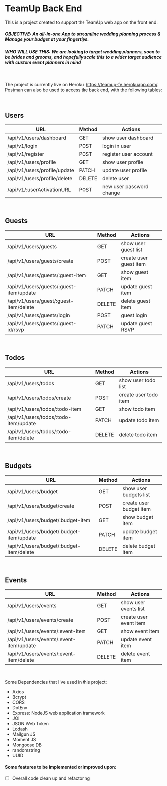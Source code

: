 <h1>TeamUp Back End</h1>

This is a project created to support the TeamUp web app on the front end.

<h5>OBJECTIVE: An all-in-one App to streamline wedding planning process & Manage your budget at your fingertips. </h5>
  
 <h5> WHO WILL USE THIS: We are looking to target wedding planners, soon to be brides and grooms, and hopefully scale this to a wider target audience with custom event planners in mind</h5>

<br />


The project is currently live on Heroku: https://teamup-fe.herokuapp.com/. 
Postman can also be used to access the back end, with the following tables:

<br />

<h2>Users</h2>

| **URL** | **Method** | **Actions** |
|------------|-------------|------------|
| /api/v1/users/dashboard        | GET | show user dashboard
| /api/v1/login     | POST | login in user
| /api/v1/register    | POST | register user account
| /api/v1/users/profile   | GET | show user profile      
| /api/v1/users/profile/update   | PATCH | update user profile
| /api/v1/users/profile/delete      | DELETE | delete user
| /api/v1/:userActivationURL      | POST | new user password change

<br />

<h2>Guests</h2>

| **URL** | **Method** | **Actions** |
|------------|-------------|------------|
| /api/v1/users/guests | GET | show user guest list
| /api/v1/users/guests/create | POST | create user guest item
| /api/v1/users/guests/:guest-item | GET | show guest item
| /api/v1/users/guests/:guest-item/update | PATCH | update guest item     
| /api/v1/users/guest/:guest-item/delete | DELETE | delete guest item
| /api/v1/users/guests/login | POST | guest login
| /api/v1/users/guests/:guest-id/rsvp | PATCH | update guest RSVP


<br />

<h2>Todos</h2>

| **URL** | **Method** | **Actions** |
|------------|-------------|------------|
| /api/v1/users/todos | GET | show user todo list
| /api/v1/users/todos/create | POST | create user todo item
| /api/v1/users/todos/:todo-item | GET | show todo item
| /api/v1/users/todos/:todo-item/update | PATCH | update todo item     
| /api/v1/users/todos/:todo-item/delete | DELETE | delete todo item

<br />

<h2>Budgets</h2>

| **URL** | **Method** | **Actions** |
|------------|-------------|------------|
| /api/v1/users/budget | GET | show user budgets list
| /api/v1/users/budget/create | POST | create user budget item
| /api/v1/users/budget/:budget-item | GET | show budget item
| /api/v1/users/budget/:budget-item/update | PATCH | update budget item     
| /api/v1/users/budget/:budget-item/delete | DELETE | delete budget item

<br />

<h2>Events</h2>

| **URL** | **Method** | **Actions** |
|------------|-------------|------------|
| /api/v1/users/events | GET | show user events list
| /api/v1/users/events/create | POST | create user event item
| /api/v1/users/events/:event-item | GET | show event item
| /api/v1/users/events/:event-item/update | PATCH | update event item     
| /api/v1/users/events/:event-item/delete | DELETE | delete event item

<br />

Some Dependencies that I've used in this project:

- Axios
- Bcrypt
- CORS 
- DotEnv
- Express: NodeJS web application framework
- JOI
- JSON Web Token
- Lodash
- Mailgun JS 
- Moment JS
- Mongoose DB
- randomstring
- UUID

<h4>Some features to be implemented or improved upon: </h4>

- [ ] Overall code clean up and refactoring
